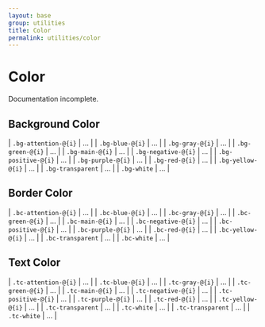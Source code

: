 ```yaml
---
layout: base
group: utilities
title: Color
permalink: utilities/color
---
```


# Color

<p class="hint hint--error">Documentation incomplete.</p>

## Background Color

| `.bg-attention-@{i}` | … |
| `.bg-blue-@{i}`      | … |
| `.bg-gray-@{i}`      | … |
| `.bg-green-@{i}`     | … |
| `.bg-main-@{i}`      | … |
| `.bg-negative-@{i}`  | … |
| `.bg-positive-@{i}`  | … |
| `.bg-purple-@{i}`    | … |
| `.bg-red-@{i}`       | … |
| `.bg-yellow-@{i}`    | … |
| `.bg-transparent`    | … |
| `.bg-white`          | … |

## Border Color

| `.bc-attention-@{i}` | … |
| `.bc-blue-@{i}`      | … |
| `.bc-gray-@{i}`      | … |
| `.bc-green-@{i}`     | … |
| `.bc-main-@{i}`      | … |
| `.bc-negative-@{i}`  | … |
| `.bc-positive-@{i}`  | … |
| `.bc-purple-@{i}`    | … |
| `.bc-red-@{i}`       | … |
| `.bc-yellow-@{i}`    | … |
| `.bc-transparent`    | … |
| `.bc-white`          | … |

## Text Color

| `.tc-attention-@{i}` | … |
| `.tc-blue-@{i}`      | … |
| `.tc-gray-@{i}`      | … |
| `.tc-green-@{i}`     | … |
| `.tc-main-@{i}`      | … |
| `.tc-negative-@{i}`  | … |
| `.tc-positive-@{i}`  | … |
| `.tc-purple-@{i}`    | … |
| `.tc-red-@{i}`       | … |
| `.tc-yellow-@{i}`    | … |
| `.tc-transparent`    | … |
| `.tc-white`          | … |
| `.tc-transparent`    | … |
| `.tc-white`          | … |